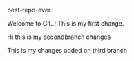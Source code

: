 best-repo-ever

Welcome to Git..!
This is my first change.


Hi this is my secondbranch changes

This is my changes added on third branch

